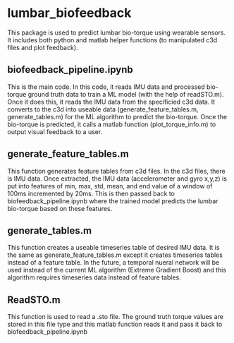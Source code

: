 # lumbar_biofeedback

This package is used to predict lumbar bio-torque using wearable sensors. It includes both python and matlab helper functions (to manipulated c3d files and plot feedback). 

## biofeedback_pipeline.ipynb 
This is the main code. In this code, it reads IMU data and processed bio-torque ground truth data to train a ML model (with the help of readSTO.m). Once it does this, it reads the IMU data from the specificied c3d data. It converts to the c3d into useable data (generate_feature_tables.m, generate_tables.m) for the ML algorithm to predict the bio-torque. Once the bio-torque is predicted, it calls a matlab function (plot_torque_info.m) to output visual feedback to a user.

## generate_feature_tables.m
This function generates feature tables from c3d files. In the c3d files, there is IMU data. Once extracted, the IMU data (accelerometer and gyro x,y,z) is put into features of min, max, std, mean, and end value of a window of 100ms incremented by 20ms. This is then passed back to biofeedback_pipeline.ipynb where the trained model predicts the lumbar bio-torque based on these features.

## generate_tables.m
This function creates a useable timeseries table of desired IMU data. It is the same as generate_feature_tables.m except it creates timeseries tables instead of a feature table. In the future, a temporal nueral network will be used instead of the current ML algorithm (Extreme Gradient Boost) and this algorithm requires timeseries data instead of feature tables. 

## ReadSTO.m
This function is used to read a .sto file. The ground truth torque values are stored in this file type and this matlab function reads it and pass it back to biofeedback_pipeline.ipynb
